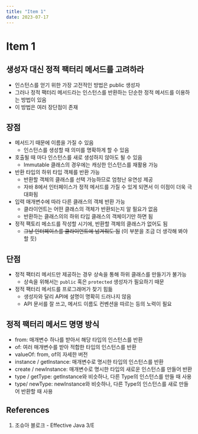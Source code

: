 ```yaml
---
title: "Item 1"
date: 2023-07-17
---
```


# Item 1

## 생성자 대신 정적 팩터리 메서드를 고려하라

- 인스턴스를 얻기 위한 가장 고전적인 방법은 public 생성자
- 그러나 정적 팩터리 메서드라는 인스턴스를 반환하는 단순한 정적 메서드를 이용하는 방법이 있음
- 이 방법은 여러 장단점이 존재

## 장점

- 메서드기 때문에 이름을 가질 수 있음
  - 인스턴스를 생성할 때 의미를 명확하게 할 수 있음
- 호출될 때 마다 인스턴스를 새로 생성하지 않아도 될 수 있음
  - Immutable 클래스의 경우에는 캐싱한 인스턴스를 재활용 가능
- 반환 타입의 하위 타입 객체를 반환 가능
  - 반환할 객체의 클래스를 선택 가능하므로 엄청난 유연성 제공
  - 자바 8에서 인터페이스가 정적 메서드를 가질 수 있게 되면서 이 이점이 더욱 극대화됨
- 입력 매개변수에 따라 다른 클래스의 객체 반환 가능
  - 클라이언트는 어떤 클래스의 객체가 반환되는지 알 필요가 없음
  - 반환하는 클래스의의 하위 타입 클래스의 객체이기만 하면 됨
- 정적 팩토리 메소드를 작성할 시기에, 반환할 객체의 클래스가 없어도 됨
  - ~~그냥 인터페이스를 클라이언트에 넘겨줘도 됨~~ (이 부분을 조금 더 생각해 봐야 할 듯)

## 단점

- 정적 팩터리 메서드만 제공하는 경우 상속을 통해 하위 클래스를 만들기가 불가능
  - 상속을 위해서는 `public` 혹은 `protected` 생성자가 필요하기 때문
- 정적 팩터리 메서드를 프로그래머가 찾기 힘듦
  - 생성자와 달리 API에 설명이 명확히 드러나지 않음
  - API 문서를 잘 쓰고, 메서드 이름도 컨벤션을 따르는 등의 노력이 필요

## 정적 팩터리 메서드 명명 방식

- from: 매개변수 하나를 받아서 해당 타입의 인스턴스를 반환
- of: 여러 매개변수를 받아 적합한 타입의 인스턴스를 반환
- valueOf: from, of의 자세한 버전
- instance / getInstance: 매개변수로 명시한 타입의 인스턴스를 반환
- create / newInstance: 매개변수로 명시한 타입의 새로운 인스턴스를 만들어 반환
- type / getType: getInstance와 비슷하나, 다른 Type의 인스턴스를 만들 때 사용
- type/ newType: newInstance와 비슷하나, 다른 Type의 인스턴스를 새로 만들어 반환할 때 사용

## References

1. 조슈아 블로크 - Effective Java 3/E
